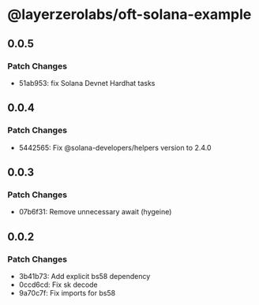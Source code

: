 # @layerzerolabs/oft-solana-example

## 0.0.5

### Patch Changes

- 51ab953: fix Solana Devnet Hardhat tasks

## 0.0.4

### Patch Changes

- 5442565: Fix @solana-developers/helpers version to 2.4.0

## 0.0.3

### Patch Changes

- 07b6f31: Remove unnecessary await (hygeine)

## 0.0.2

### Patch Changes

- 3b41b73: Add explicit bs58 dependency
- 0ccd6cd: Fix sk decode
- 9a70c7f: Fix imports for bs58
